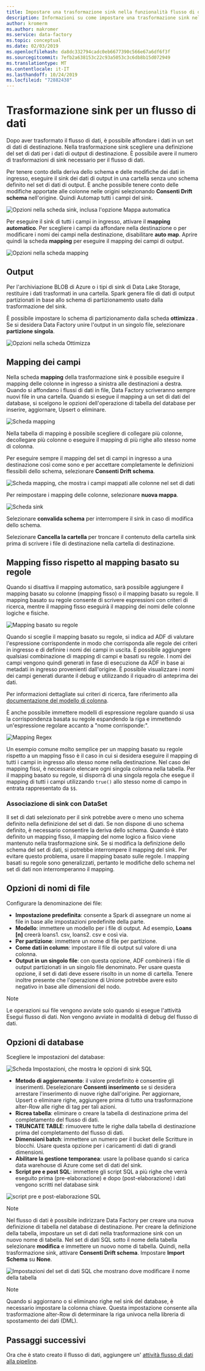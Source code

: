 ```yaml
---
title: Impostare una trasformazione sink nella funzionalità flusso di dati di mapping di Azure Data Factory
description: Informazioni su come impostare una trasformazione sink nel flusso di dati di mapping.
author: kromerm
ms.author: makromer
ms.service: data-factory
ms.topic: conceptual
ms.date: 02/03/2019
ms.openlocfilehash: da8dc332794cadc0eb6677390c566e67a6df6f3f
ms.sourcegitcommit: 7efb2a638153c22c93a5053c3c6db8b15d072949
ms.translationtype: MT
ms.contentlocale: it-IT
ms.lasthandoff: 10/24/2019
ms.locfileid: "72882438"
---
```

# <a name="sink-transformation-for-a-data-flow"></a>Trasformazione sink per un flusso di dati



Dopo aver trasformato il flusso di dati, è possibile affondare i dati in un set di dati di destinazione. Nella trasformazione sink scegliere una definizione del set di dati per i dati di output di destinazione. È possibile avere il numero di trasformazioni di sink necessario per il flusso di dati.

Per tenere conto della deriva dello schema e delle modifiche dei dati in ingresso, eseguire il sink dei dati di output in una cartella senza uno schema definito nel set di dati di output. È anche possibile tenere conto delle modifiche apportate alle colonne nelle origini selezionando **Consenti Drift schema** nell'origine. Quindi Automap tutti i campi del sink.

![Opzioni nella scheda sink, inclusa l'opzione Mappa automatica](media/data-flow/sink1.png "sink 1")

Per eseguire il sink di tutti i campi in ingresso, attivare il **mapping automatico**. Per scegliere i campi da affondare nella destinazione o per modificare i nomi dei campi nella destinazione, disabilitare **auto map**. Aprire quindi la scheda **mapping** per eseguire il mapping dei campi di output.

![Opzioni nella scheda mapping](media/data-flow/sink2.png "sink 2")

## <a name="output"></a>Output 
Per l'archiviazione BLOB di Azure o i tipi di sink di Data Lake Storage, restituire i dati trasformati in una cartella. Spark genera file di dati di output partizionati in base allo schema di partizionamento usato dalla trasformazione del sink. 

È possibile impostare lo schema di partizionamento dalla scheda **ottimizza** . Se si desidera Data Factory unire l'output in un singolo file, selezionare **partizione singola**.

![Opzioni nella scheda Ottimizza](media/data-flow/opt001.png "opzioni sink")

## <a name="field-mapping"></a>Mapping dei campi
Nella scheda **mapping** della trasformazione sink è possibile eseguire il mapping delle colonne in ingresso a sinistra alle destinazioni a destra. Quando si affondano i flussi di dati in file, Data Factory scriveranno sempre nuovi file in una cartella. Quando si esegue il mapping a un set di dati del database, si scelgono le opzioni dell'operazione di tabella del database per inserire, aggiornare, Upsert o eliminare.

![Scheda mapping](media/data-flow/sink2.png "Sink")

Nella tabella di mapping è possibile scegliere di collegare più colonne, decollegare più colonne o eseguire il mapping di più righe allo stesso nome di colonna.

Per eseguire sempre il mapping del set di campi in ingresso a una destinazione così come sono e per accettare completamente le definizioni flessibili dello schema, selezionare **Consenti Drift schema**.

![Scheda mapping, che mostra i campi mappati alle colonne nel set di dati](media/data-flow/multi1.png "opzioni multiple")

Per reimpostare i mapping delle colonne, selezionare **nuova mappa**.

![Scheda sink](media/data-flow/sink1.png "Sink uno")

Selezionare **convalida schema** per interrompere il sink in caso di modifica dello schema.

Selezionare **Cancella la cartella** per troncare il contenuto della cartella sink prima di scrivere i file di destinazione nella cartella di destinazione.

## <a name="fixed-mapping-vs-rule-based-mapping"></a>Mapping fisso rispetto al mapping basato su regole
Quando si disattiva il mapping automatico, sarà possibile aggiungere il mapping basato su colonne (mapping fisso) o il mapping basato su regole. Il mapping basato su regole consente di scrivere espressioni con criteri di ricerca, mentre il mapping fisso eseguirà il mapping dei nomi delle colonne logiche e fisiche.

![Mapping basato su regole](media/data-flow/rules4.png "Mapping basato su regole")

Quando si sceglie il mapping basato su regole, si indica ad ADF di valutare l'espressione corrispondente in modo che corrisponda alle regole dei criteri in ingresso e di definire i nomi dei campi in uscita. È possibile aggiungere qualsiasi combinazione di mapping di campi e basati su regole. I nomi dei campi vengono quindi generati in fase di esecuzione da ADF in base ai metadati in ingresso provenienti dall'origine. È possibile visualizzare i nomi dei campi generati durante il debug e utilizzando il riquadro di anteprima dei dati.

Per informazioni dettagliate sui criteri di ricerca, fare riferimento alla [documentazione del modello di colonna](concepts-data-flow-column-pattern.md).

È anche possibile immettere modelli di espressione regolare quando si usa la corrispondenza basata su regole espandendo la riga e immettendo un'espressione regolare accanto a "nome corrisponde:".

![Mapping Regex](media/data-flow/scdt1g4.png "Mapping Regex")

Un esempio comune molto semplice per un mapping basato su regole rispetto a un mapping fisso è il caso in cui si desidera eseguire il mapping di tutti i campi in ingresso allo stesso nome nella destinazione. Nel caso dei mapping fissi, è necessario elencare ogni singola colonna nella tabella. Per il mapping basato su regole, si disporrà di una singola regola che esegue il mapping di tutti i campi utilizzando ```true()``` allo stesso nome di campo in entrata rappresentato da ```$$```.

### <a name="sink-association-with-dataset"></a>Associazione di sink con DataSet

Il set di dati selezionato per il sink potrebbe avere o meno uno schema definito nella definizione del set di dati. Se non dispone di uno schema definito, è necessario consentire la deriva dello schema. Quando è stato definito un mapping fisso, il mapping del nome logico a fisico viene mantenuto nella trasformazione sink. Se si modifica la definizione dello schema del set di dati, si potrebbe interrompere il mapping del sink. Per evitare questo problema, usare il mapping basato sulle regole. I mapping basati su regole sono generalizzati, pertanto le modifiche dello schema nel set di dati non interromperanno il mapping.

## <a name="file-name-options"></a>Opzioni di nomi di file

Configurare la denominazione dei file: 

   * **Impostazione predefinita**: consente a Spark di assegnare un nome ai file in base alle impostazioni predefinite della parte.
   * **Modello**: immettere un modello per i file di output. Ad esempio, **Loans [n]** creerà loans1. csv, loans2. csv e così via.
   * **Per partizione**: immettere un nome di file per partizione.
   * **Come dati in column**: impostare il file di output sul valore di una colonna.
   * **Output in un singolo file**: con questa opzione, ADF combinerà i file di output partizionati in un singolo file denominato. Per usare questa opzione, il set di dati deve essere risolto in un nome di cartella. Tenere inoltre presente che l'operazione di Unione potrebbe avere esito negativo in base alle dimensioni del nodo.

> [!NOTE]
> Le operazioni sui file vengono avviate solo quando si esegue l'attività Esegui flusso di dati. Non vengono avviate in modalità di debug del flusso di dati.

## <a name="database-options"></a>Opzioni di database

Scegliere le impostazioni del database:

![Scheda Impostazioni, che mostra le opzioni di sink SQL](media/data-flow/alter-row2.png "Opzioni SQL")

* **Metodo di aggiornamento**: il valore predefinito è consentire gli inserimenti. Deselezionare **Consenti inserimento** se si desidera arrestare l'inserimento di nuove righe dall'origine. Per aggiornare, Upsert o eliminare righe, aggiungere prima di tutto una trasformazione alter-Row alle righe di tag per tali azioni. 
* **Ricrea tabella**: eliminare o creare la tabella di destinazione prima del completamento del flusso di dati.
* **TRUNCATE TABLE**: rimuovere tutte le righe dalla tabella di destinazione prima del completamento del flusso di dati.
* **Dimensioni batch**: immettere un numero per il bucket delle Scritture in blocchi. Usare questa opzione per i caricamenti di dati di grandi dimensioni. 
* **Abilitare la gestione temporanea**: usare la polibase quando si carica data warehouse di Azure come set di dati del sink.
* **Script pre e post SQL**: immettere gli script SQL a più righe che verrà eseguito prima (pre-elaborazione) e dopo (post-elaborazione) i dati vengono scritti nel database sink

![script pre e post-elaborazione SQL](media/data-flow/prepost1.png "Script di elaborazione SQL")

> [!NOTE]
> Nel flusso di dati è possibile indirizzare Data Factory per creare una nuova definizione di tabella nel database di destinazione. Per creare la definizione della tabella, impostare un set di dati nella trasformazione sink con un nuovo nome di tabella. Nel set di dati SQL sotto il nome della tabella selezionare **modifica** e immettere un nuovo nome di tabella. Quindi, nella trasformazione sink, attivare **Consenti Drift schema**. Impostare **Import Schema** su **None**.

![Impostazioni del set di dati SQL che mostrano dove modificare il nome della tabella](media/data-flow/dataset2.png "Schema SQL")

> [!NOTE]
> Quando si aggiornano o si eliminano righe nel sink del database, è necessario impostare la colonna chiave. Questa impostazione consente alla trasformazione alter-Row di determinare la riga univoca nella libreria di spostamento dei dati (DML).

## <a name="next-steps"></a>Passaggi successivi
Ora che è stato creato il flusso di dati, aggiungere un' [attività flusso di dati alla pipeline](concepts-data-flow-overview.md).
